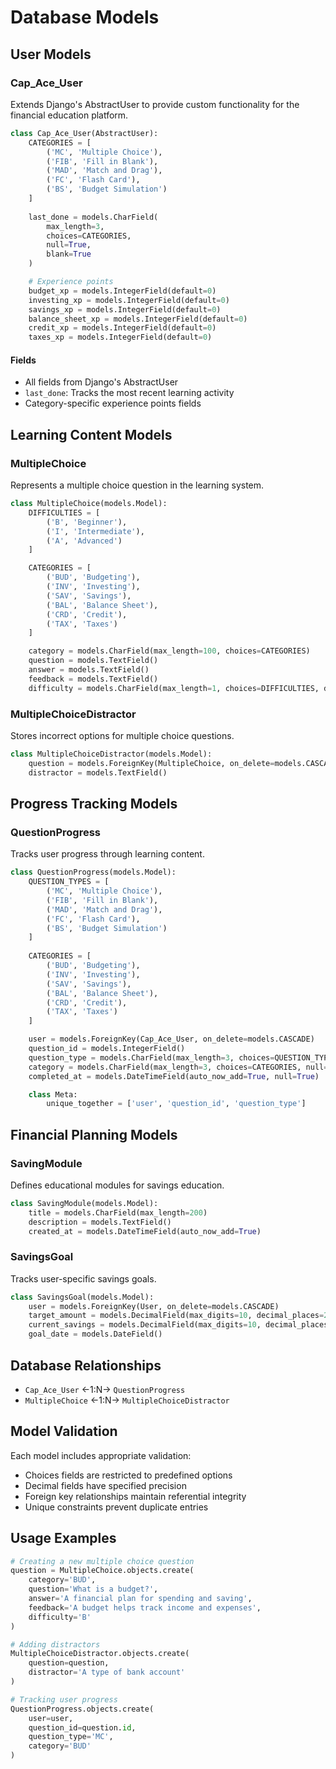 # Database Models

## User Models

### Cap_Ace_User

Extends Django's AbstractUser to provide custom functionality for the financial education platform.

```python
class Cap_Ace_User(AbstractUser):
    CATEGORIES = [
        ('MC', 'Multiple Choice'),
        ('FIB', 'Fill in Blank'),
        ('MAD', 'Match and Drag'),
        ('FC', 'Flash Card'),
        ('BS', 'Budget Simulation')
    ]
    
    last_done = models.CharField(
        max_length=3,
        choices=CATEGORIES,
        null=True,
        blank=True
    )

    # Experience points
    budget_xp = models.IntegerField(default=0)
    investing_xp = models.IntegerField(default=0)
    savings_xp = models.IntegerField(default=0)
    balance_sheet_xp = models.IntegerField(default=0)
    credit_xp = models.IntegerField(default=0)
    taxes_xp = models.IntegerField(default=0)
```

#### Fields
- All fields from Django's AbstractUser
- `last_done`: Tracks the most recent learning activity
- Category-specific experience points fields

## Learning Content Models

### MultipleChoice

Represents a multiple choice question in the learning system.

```python
class MultipleChoice(models.Model):
    DIFFICULTIES = [
        ('B', 'Beginner'),
        ('I', 'Intermediate'),
        ('A', 'Advanced')
    ]

    CATEGORIES = [
        ('BUD', 'Budgeting'),
        ('INV', 'Investing'),
        ('SAV', 'Savings'),
        ('BAL', 'Balance Sheet'),
        ('CRD', 'Credit'),
        ('TAX', 'Taxes')
    ]

    category = models.CharField(max_length=100, choices=CATEGORIES)
    question = models.TextField()
    answer = models.TextField()
    feedback = models.TextField()
    difficulty = models.CharField(max_length=1, choices=DIFFICULTIES, default='B')
```

### MultipleChoiceDistractor

Stores incorrect options for multiple choice questions.

```python
class MultipleChoiceDistractor(models.Model):
    question = models.ForeignKey(MultipleChoice, on_delete=models.CASCADE, related_name='distractors')
    distractor = models.TextField()
```

## Progress Tracking Models

### QuestionProgress

Tracks user progress through learning content.

```python
class QuestionProgress(models.Model):
    QUESTION_TYPES = [
        ('MC', 'Multiple Choice'),
        ('FIB', 'Fill in Blank'),
        ('MAD', 'Match and Drag'),
        ('FC', 'Flash Card'),
        ('BS', 'Budget Simulation')
    ]
    
    CATEGORIES = [
        ('BUD', 'Budgeting'),
        ('INV', 'Investing'),
        ('SAV', 'Savings'),
        ('BAL', 'Balance Sheet'),
        ('CRD', 'Credit'),
        ('TAX', 'Taxes')
    ]

    user = models.ForeignKey(Cap_Ace_User, on_delete=models.CASCADE)
    question_id = models.IntegerField()
    question_type = models.CharField(max_length=3, choices=QUESTION_TYPES)
    category = models.CharField(max_length=3, choices=CATEGORIES, null=True)
    completed_at = models.DateTimeField(auto_now_add=True, null=True)

    class Meta:
        unique_together = ['user', 'question_id', 'question_type']
```

## Financial Planning Models

### SavingModule

Defines educational modules for savings education.

```python
class SavingModule(models.Model):
    title = models.CharField(max_length=200)
    description = models.TextField()
    created_at = models.DateTimeField(auto_now_add=True)
```

### SavingsGoal

Tracks user-specific savings goals.

```python
class SavingsGoal(models.Model):
    user = models.ForeignKey(User, on_delete=models.CASCADE)
    target_amount = models.DecimalField(max_digits=10, decimal_places=2)
    current_savings = models.DecimalField(max_digits=10, decimal_places=2, default=0.00)
    goal_date = models.DateField()
```


## Database Relationships

- `Cap_Ace_User` ←1:N→ `QuestionProgress`
- `MultipleChoice` ←1:N→ `MultipleChoiceDistractor`

## Model Validation

Each model includes appropriate validation:
- Choices fields are restricted to predefined options
- Decimal fields have specified precision
- Foreign key relationships maintain referential integrity
- Unique constraints prevent duplicate entries

## Usage Examples

```python
# Creating a new multiple choice question
question = MultipleChoice.objects.create(
    category='BUD',
    question='What is a budget?',
    answer='A financial plan for spending and saving',
    feedback='A budget helps track income and expenses',
    difficulty='B'
)

# Adding distractors
MultipleChoiceDistractor.objects.create(
    question=question,
    distractor='A type of bank account'
)

# Tracking user progress
QuestionProgress.objects.create(
    user=user,
    question_id=question.id,
    question_type='MC',
    category='BUD'
)
```